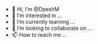 - 👋 Hi, I’m @DpeshM
- 👀 I’m interested in ...
- 🌱 I’m currently learning ...
- 💞️ I’m looking to collaborate on ...
- 📫 How to reach me ...

<!---
DpeshM/DpeshM is a ✨ special ✨ repository because its `README.md` (this file) appears on your GitHub profile.
You can click the Preview link to take a look at your changes.
--->
